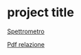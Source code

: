 # project title

[Spettrometro](./#1:Spettrometro)

[Pdf relazione](./#1:Spettromentro/relazione.pdf)
